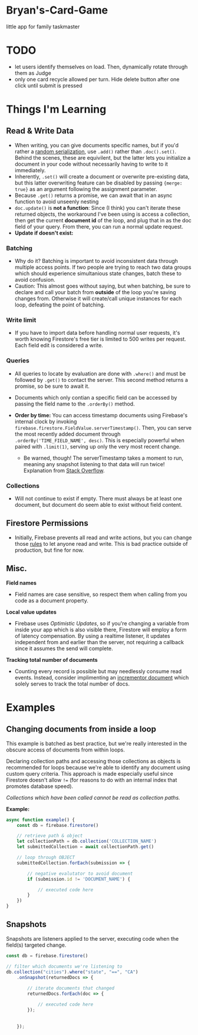 # Bryan's-Card-Game
little app for family taskmaster


# TODO
- let users identify themselves on load. Then, dynamically rotate through them as Judge
- only one card recycle allowed per turn. Hide delete button after one click until submit is pressed

# Things I'm Learning

## Read & Write Data
- When writing, you can give documents specific names, but if you'd rather a [random serialization](https://firebase.google.com/docs/firestore/manage-data/add-data#add_a_document), use ```.add()``` rather than ```.doc().set()```. Behind the scenes, these are equivilent, but the latter lets you initialize a document in your code without necessarily having to write to it immediately.
- Inherently, ```.set()``` will create a document or overwrite pre-existing data, but this latter overwriting feature can be disabled by passing ```{merge: true}``` as an argument following the assignment parameter.
- Because ```.get()``` returns a promise, we can await that in an async function to avoid unseenly nesting
- ```doc.update()``` is **not a function**: Since (I think) you can't iterate these returned objects, the workaround I've been using is access a collection, then get the current **document id** of the loop, and plug that in as the doc field of your query. From there, you can run a normal update request.
- **Update if doesn't exist:** 


### Batching
- Why do it? Batching is important to avoid inconsistent data through multiple access points. If two people are trying to reach two data groups which should experience simultanious state changes, batch these to avoid confusion.
- Caution: This almost goes without saying, but when batching, be sure to declare and call your batch from **outside** of the loop you're saving changes from. Otherwise it will create/call unique instances for each loop, defeating the point of batching.

### Write limit
- If you have to import data before handling normal user requests, it's worth knowing Firestore's free tier is limited to 500 writes per request. Each field edit is considered a write.


### Queries
- All queries to locate by evaluation are done with ```.where()``` and must be followed by ```.get()``` to contact the server. This second method returns a promise, so be sure to await it.
- Documents which only contian a specific field can be accessed by passing the field name to the ```.orderBy()``` method.


- **Order by time:** You can access timestamp documents using Firebase's internal clock by invoking ```firebase.firestore.FieldValue.serverTimestamp()```. Then, you can serve the most recently added document through ```.orderBy('TIME_FIELD_NAME', desc)```. This is especially powerful when paired with ```.limit(1)```, serving up only the very most recent change.
    - Be warned, though! The serverTimestamp takes a moment to run, meaning any snapshot listening to that data will run twice! Explanation from [Stack Overflow](https://stackoverflow.com/questions/49972173/firestore-onsnapshot-executing-twice).

### Collections
- Will not continue to exist if empty. There must always be at least one document, but document do seem able to exist without field content.


## Firestore Permissions
- Initially, Firebase prevents all read and write actions, but you can change those [rules](https://firebase.google.com/docs/firestore/security/get-started#allow-all) to let anyone read and write. This is bad practice outside of production, but fine for now.


## Misc.

**Field names**
- Field names are case sensitive, so respect them when calling from you code as a document property.

**Local value updates**
- Firebase uses *Optimistic Updates*, so if you're changing a variable from inside your app which is also visible there, Firestore will employ a form of latency compensation. By using a realtime listener, it updates independent from and earlier than the server, not requiring a callback since it assumes the send will complete.

**Tracking total number of documents**
- Counting every record is possible but may needlessly consume read events. Instead, consider implimenting an [incrementor document](https://firebase.googleblog.com/2019/03/increment-server-side-cloud-firestore.html) which solely serves to track the total number of docs.


# Examples

## Changing documents from inside a loop

This example is batched as best practice, but we're really interested in the obscure access of documents from within loops.

Declaring collection paths and accessing those collections as objects is recommended for loops because we're able to identify any document using custom query criteria. This approach is made especially useful since Firestore doesn't allow ```!=``` (for reasons to do with an internal index that promotes database speed).

*Collections which have been called cannot be read as collection paths.*

**Example:**
```js
async function example() {
    const db = firebase.firestore()

    // retrieve path & object
    let collectionPath = db.collection('COLLECTION_NAME')
    let submittedCollection = await collectionPath.get()

    // loop through OBJECT
    submittedCollection.forEach(submission => {

        // negative evalutator to avoid document
        if (submission.id != 'DOCUMENT_NAME') {

            // executed code here
        }
    })
}
```


## Snapshots

Snapshots are listeners applied to the server, executing code when the field(s) targeted change.

```js
const db = firebase.firestore()

// filter which documents we're listening to
db.collection("cities").where("state", "==", "CA")
    .onSnapshot(returnedDocs => {
        
        // iterate documents that changed
        returnedDocs.forEach(doc => {

            // executed code here
        });
        
        
    });
```